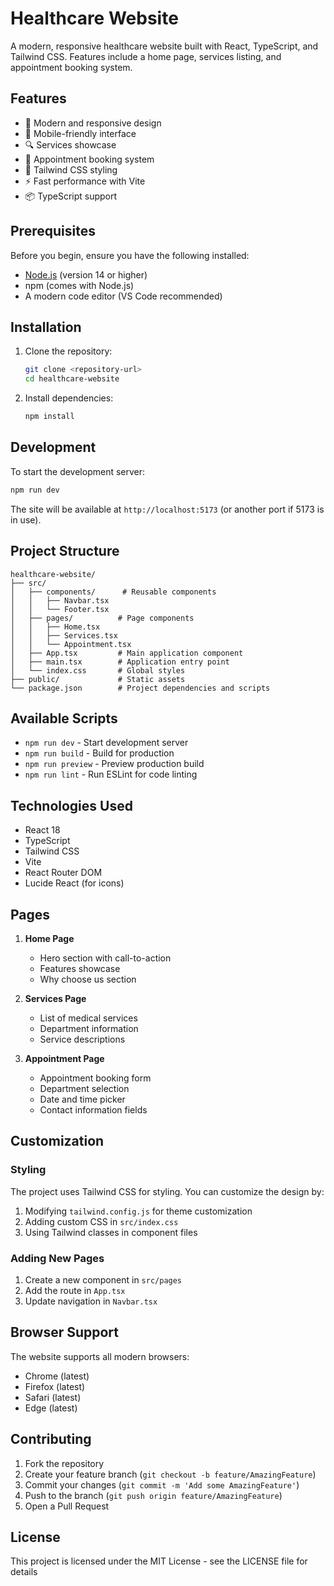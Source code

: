 # Healthcare Website

A modern, responsive healthcare website built with React, TypeScript, and Tailwind CSS. Features include a home page, services listing, and appointment booking system.

## Features

- 🏥 Modern and responsive design
- 📱 Mobile-friendly interface
- 🔍 Services showcase
- 📅 Appointment booking system
- 🎨 Tailwind CSS styling
- ⚡ Fast performance with Vite
- 📦 TypeScript support

## Prerequisites

Before you begin, ensure you have the following installed:
- [Node.js](https://nodejs.org/) (version 14 or higher)
- npm (comes with Node.js)
- A modern code editor (VS Code recommended)

## Installation

1. Clone the repository:
   ```bash
   git clone <repository-url>
   cd healthcare-website
   ```

2. Install dependencies:
   ```bash
   npm install
   ```

## Development

To start the development server:

```bash
npm run dev
```

The site will be available at `http://localhost:5173` (or another port if 5173 is in use).

## Project Structure

```
healthcare-website/
├── src/
│   ├── components/      # Reusable components
│   │   ├── Navbar.tsx
│   │   └── Footer.tsx
│   ├── pages/          # Page components
│   │   ├── Home.tsx
│   │   ├── Services.tsx
│   │   └── Appointment.tsx
│   ├── App.tsx         # Main application component
│   ├── main.tsx        # Application entry point
│   └── index.css       # Global styles
├── public/             # Static assets
└── package.json        # Project dependencies and scripts
```

## Available Scripts

- `npm run dev` - Start development server
- `npm run build` - Build for production
- `npm run preview` - Preview production build
- `npm run lint` - Run ESLint for code linting

## Technologies Used

- React 18
- TypeScript
- Tailwind CSS
- Vite
- React Router DOM
- Lucide React (for icons)

## Pages

1. **Home Page**
   - Hero section with call-to-action
   - Features showcase
   - Why choose us section

2. **Services Page**
   - List of medical services
   - Department information
   - Service descriptions

3. **Appointment Page**
   - Appointment booking form
   - Department selection
   - Date and time picker
   - Contact information fields

## Customization

### Styling

The project uses Tailwind CSS for styling. You can customize the design by:

1. Modifying `tailwind.config.js` for theme customization
2. Adding custom CSS in `src/index.css`
3. Using Tailwind classes in component files

### Adding New Pages

1. Create a new component in `src/pages`
2. Add the route in `App.tsx`
3. Update navigation in `Navbar.tsx`

## Browser Support

The website supports all modern browsers:
- Chrome (latest)
- Firefox (latest)
- Safari (latest)
- Edge (latest)

## Contributing

1. Fork the repository
2. Create your feature branch (`git checkout -b feature/AmazingFeature`)
3. Commit your changes (`git commit -m 'Add some AmazingFeature'`)
4. Push to the branch (`git push origin feature/AmazingFeature`)
5. Open a Pull Request

## License

This project is licensed under the MIT License - see the LICENSE file for details